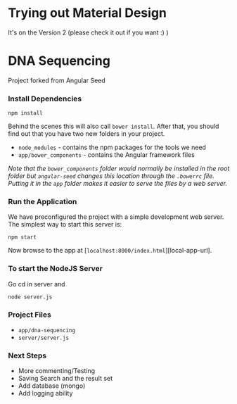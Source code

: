 # Trying out Material Design 
It's on the Version 2 (please check it out if you want :) )


# DNA Sequencing
Project forked from Angular Seed

### Install Dependencies

```
npm install
```

Behind the scenes this will also call `bower install`. After that, you should find out that you have
two new folders in your project.

* `node_modules` - contains the npm packages for the tools we need
* `app/bower_components` - contains the Angular framework files

*Note that the `bower_components` folder would normally be installed in the root folder but
`angular-seed` changes this location through the `.bowerrc` file. Putting it in the `app` folder
makes it easier to serve the files by a web server.*

### Run the Application

We have preconfigured the project with a simple development web server. The simplest way to start
this server is:

```
npm start
```

Now browse to the app at [`localhost:8000/index.html`][local-app-url].

### To start the NodeJS Server

Go cd in server and

```
node server.js
```
### Project Files
* `app/dna-sequencing`
* `server/server.js`


### Next Steps
* More commenting/Testing
* Saving Search and the result set
* Add database (mongo)
* Add logging ability
